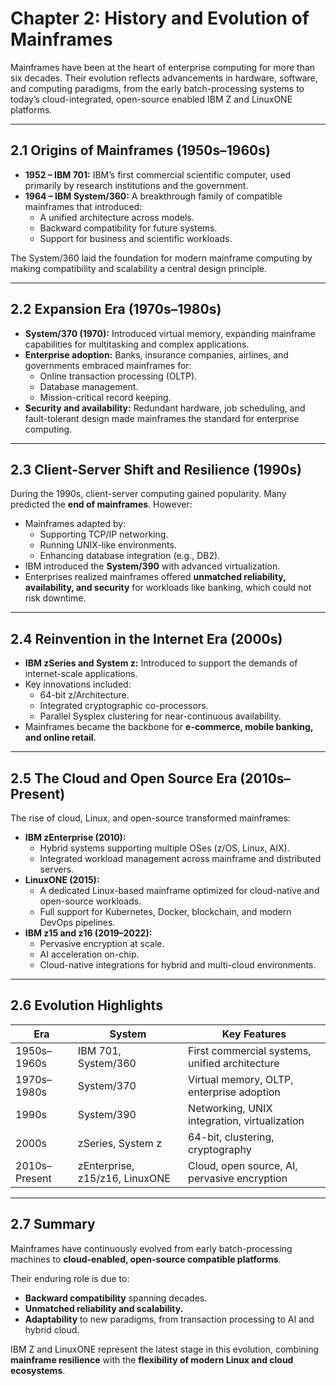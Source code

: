 # Chapter 2: History and Evolution of Mainframes

Mainframes have been at the heart of enterprise computing for more than six decades. Their evolution reflects advancements in hardware, software, and computing paradigms, from the early batch-processing systems to today’s cloud-integrated, open-source enabled IBM Z and LinuxONE platforms.

---

## 2.1 Origins of Mainframes (1950s–1960s)

- **1952 – IBM 701:** IBM’s first commercial scientific computer, used primarily by research institutions and the government.  
- **1964 – IBM System/360:** A breakthrough family of compatible mainframes that introduced:
  - A unified architecture across models.
  - Backward compatibility for future systems.
  - Support for business and scientific workloads.  

The System/360 laid the foundation for modern mainframe computing by making compatibility and scalability a central design principle.

---

## 2.2 Expansion Era (1970s–1980s)

- **System/370 (1970):** Introduced virtual memory, expanding mainframe capabilities for multitasking and complex applications.  
- **Enterprise adoption:** Banks, insurance companies, airlines, and governments embraced mainframes for:
  - Online transaction processing (OLTP).
  - Database management.
  - Mission-critical record keeping.  
- **Security and availability:** Redundant hardware, job scheduling, and fault-tolerant design made mainframes the standard for enterprise computing.

---

## 2.3 Client-Server Shift and Resilience (1990s)

During the 1990s, client-server computing gained popularity. Many predicted the **end of mainframes**. However:

- Mainframes adapted by:
  - Supporting TCP/IP networking.
  - Running UNIX-like environments.
  - Enhancing database integration (e.g., DB2).  
- IBM introduced the **System/390** with advanced virtualization.  
- Enterprises realized mainframes offered **unmatched reliability, availability, and security** for workloads like banking, which could not risk downtime.

---

## 2.4 Reinvention in the Internet Era (2000s)

- **IBM zSeries and System z:** Introduced to support the demands of internet-scale applications.  
- Key innovations included:
  - 64-bit z/Architecture.
  - Integrated cryptographic co-processors.
  - Parallel Sysplex clustering for near-continuous availability.  
- Mainframes became the backbone for **e-commerce, mobile banking, and online retail**.

---

## 2.5 The Cloud and Open Source Era (2010s–Present)

The rise of cloud, Linux, and open-source transformed mainframes:

- **IBM zEnterprise (2010):**
  - Hybrid systems supporting multiple OSes (z/OS, Linux, AIX).
  - Integrated workload management across mainframe and distributed servers.
- **LinuxONE (2015):**
  - A dedicated Linux-based mainframe optimized for cloud-native and open-source workloads.
  - Full support for Kubernetes, Docker, blockchain, and modern DevOps pipelines.
- **IBM z15 and z16 (2019–2022):**
  - Pervasive encryption at scale.
  - AI acceleration on-chip.
  - Cloud-native integrations for hybrid and multi-cloud environments.

---

## 2.6 Evolution Highlights

| Era            | System               | Key Features                                   |
|----------------|----------------------|-----------------------------------------------|
| 1950s–1960s    | IBM 701, System/360  | First commercial systems, unified architecture |
| 1970s–1980s    | System/370           | Virtual memory, OLTP, enterprise adoption      |
| 1990s          | System/390           | Networking, UNIX integration, virtualization   |
| 2000s          | zSeries, System z    | 64-bit, clustering, cryptography               |
| 2010s–Present  | zEnterprise, z15/z16, LinuxONE | Cloud, open source, AI, pervasive encryption |

---

## 2.7 Summary

Mainframes have continuously evolved from early batch-processing machines to **cloud-enabled, open-source compatible platforms**.  

Their enduring role is due to:
- **Backward compatibility** spanning decades.
- **Unmatched reliability and scalability.**
- **Adaptability** to new paradigms, from transaction processing to AI and hybrid cloud.  

IBM Z and LinuxONE represent the latest stage in this evolution, combining **mainframe resilience** with the **flexibility of modern Linux and cloud ecosystems**.
